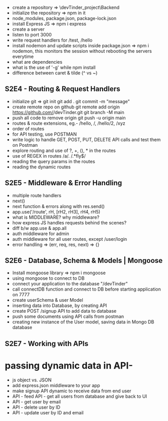 - create a repository => \devTinder_project\Backend
- initialize the repository => npm in it
- node_modules, package.json, package-lock.json
- install Express JS => npm i express
- create a server
- listen to port 3000
- write request handlers for /test, /hello
- install nodemon and update scripts inside package.json => npm i nodemon, this monitors the session without rebooting the servers everytime
- what are dependencies
- what is the use of '-g' while npm install
- difference between caret & tilde (^ vs ~)

## S2E4 - Routing & Request Handlers

- initialize git =>
  git init
  git add .
  git commit -m "message"
- create remote repo on github
  git remote add origin https://github.com/<username>/devTinder.git
  git branch -M main
- push all code to remove origin
  git push -u origin main
- routes & route extensions, eg.- /hello, /, /hello/2, /xyz
- order of routes
- for API testing, use POSTMAN
- write logic to handle GET, POST, PUT, DELETE API calls and test them on Postman
- explore routing and use of ?, +, (), \* in the routes
- use of REGEX in routes /a/. /.\*fly$/
- reading the query params in the routes
- reading the dynamic routes

## S2E5 - Middleware & Error Handling

- multiple route handlers
- next()
- next function & errors along with res.send()
- app.use('/route', rH, [rH2, rH3], rH4, rH5)
- what is MIDDLEWARE? why middleware?
- how express JS handles requests behind the scenes?
- diff b/w app.use & app.all
- auth middleware for admin
- auth middleware for all user routes, except /user/login
- error handling => (err, req, res, next) => {}

## S2E6 - Database, Schema & Models | Mongoose

- Install mongoose library => npm i mongoose
- using mongoose to connect to DB
- connect your application to the database "<connection-url>/devTinder"
- call connectDB function and connect to DB before starting application on 7777
- create userSchema & user Model
- inserting data into Database, by creating API
- create POST /signup API to add data to database
- push some documents using API calls from postman
- creating new instance of the User model, saving data in Mongo DB database

## S2E7 - Working with APIs

# passing dynamic data in API-

- js object vs. JSON
- add express.json middleware to your app
- make signup API dynamic to receive data from end user
- API - feed API - get all users from database and give back to UI
- API - get user by email
- API - delete user by ID
- API - update user by ID and email
